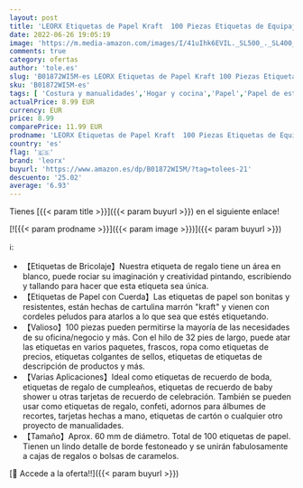 ```yaml
---
layout: post
title: 'LEORX Etiquetas de Papel Kraft  100 Piezas Etiquetas de Equipaje Etiquetas de regalo con 10 Metros de Cuerda de Yute para Regalo de Bodas Navidad Fiesta Artesania'
date: 2022-06-26 19:05:19
image: 'https://m.media-amazon.com/images/I/41uIhk6EVIL._SL500_._SL400_.jpg'
comments: true
category: ofertas
author: 'tole.es'
slug: 'B01872WI5M-es LEORX Etiquetas de Papel Kraft 100 Piezas Etiquetas de...'
sku: 'B01872WI5M-es'
tags: [ 'Costura y manualidades','Hogar y cocina','Papel','Papel de estraza','Papel y manualidades con papel','leorx','navidad','🇪🇸', ]
actualPrice: 8.99 EUR
currency: EUR
price: 8.99
comparePrice: 11.99 EUR
prodname: 'LEORX Etiquetas de Papel Kraft  100 Piezas Etiquetas de Equipaje Etiquetas de regalo con 10 Metros de Cuerda de Yute para Regalo de Bodas Navidad Fiesta Artesania'
country: 'es'
flag: '🇪🇸'
brand: 'leorx'
buyurl: 'https://www.amazon.es/dp/B01872WI5M/?tag=tolees-21'
descuento: '25.02'
average: '6.93'
---
```


Tienes [{{< param title >}}]({{< param buyurl >}}) en el siguiente enlace!

[![{{< param prodname >}}]({{< param image >}})]({{< param buyurl >}})

ℹ️:

- 【Etiquetas de Bricolaje】Nuestra etiqueta de regalo tiene un área en blanco, puede rociar su imaginación y creatividad pintando, escribiendo y tallando para hacer que esta etiqueta sea única.
- 【Etiquetas de Papel con Cuerda】Las etiquetas de papel son bonitas y resistentes, están hechas de cartulina marrón "kraft" y vienen con cordeles peludos para atarlos a lo que sea que estés etiquetando.
- 【Valioso】100 piezas pueden permitirse la mayoría de las necesidades de su oficina/negocio y más. Con el hilo de 32 pies de largo, puede atar las etiquetas en varios paquetes, frascos, ropa como etiquetas de precios, etiquetas colgantes de sellos, etiquetas de etiquetas de descripción de productos y más.
- 【Varias Aplicaciones】Ideal como etiquetas de recuerdo de boda, etiquetas de regalo de cumpleaños, etiquetas de recuerdo de baby shower u otras tarjetas de recuerdo de celebración. También se pueden usar como etiquetas de regalo, confeti, adornos para álbumes de recortes, tarjetas hechas a mano, etiquetas de cartón o cualquier otro proyecto de manualidades.
- 【Tamaño】Aprox. 60 mm de diámetro. Total de 100 etiquetas de papel. Tienen un lindo detalle de borde festoneado y se unirán fabulosamente a cajas de regalos o bolsas de caramelos.

[🛒 Accede a la oferta!!]({{< param buyurl >}})
